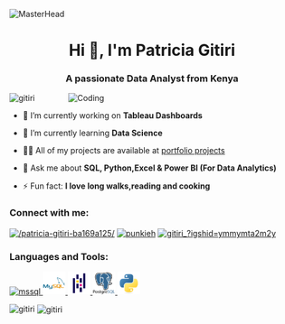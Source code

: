 ![MasterHead](https://visme.co/blog/wp-content/uploads/2019/10/animated-presentation-software-header-wide.gif)
<h1 align="center">Hi 👋, I'm Patricia Gitiri</h1>
<h3 align="center">A passionate Data Analyst from Kenya</h3>
<img align="right" alt="Coding" width="400" src="https://digitalcreativemind.com/wp-content/uploads/2021/06/Analytics_amp_Data_Science.gif">

<p align="left"> <img src="https://komarev.com/ghpvc/?username=gitiri&label=Profile%20views&color=0e75b6&style=flat" alt="gitiri" /> </p>

- 🔭 I’m currently working on **Tableau Dashboards**

- 🌱 I’m currently learning **Data Science**

- 👨‍💻 All of my projects are available at [portfolio projects](https://github.com/GITIRI?tab=repositories)

- 💬 Ask me about **SQL, Python,Excel & Power BI (For Data Analytics)**

- ⚡ Fun fact: **I love long walks,reading and cooking**

<h3 align="left">Connect with me:</h3>
<p align="left">
<a href="https://linkedin.com/in//patricia-gitiri-ba169a125/" target="blank"><img align="center" src="https://raw.githubusercontent.com/rahuldkjain/github-profile-readme-generator/master/src/images/icons/Social/linked-in-alt.svg" alt="/patricia-gitiri-ba169a125/" height="30" width="40" /></a>
<a href="https://kaggle.com/punkieh" target="blank"><img align="center" src="https://raw.githubusercontent.com/rahuldkjain/github-profile-readme-generator/master/src/images/icons/Social/kaggle.svg" alt="punkieh" height="30" width="40" /></a>
<a href="https://instagram.com/gitiri_?igshid=ymmymta2m2y" target="blank"><img align="center" src="https://raw.githubusercontent.com/rahuldkjain/github-profile-readme-generator/master/src/images/icons/Social/instagram.svg" alt="gitiri_?igshid=ymmymta2m2y" height="30" width="40" /></a>
</p>

<h3 align="left">Languages and Tools:</h3>
<p align="left"> <a href="https://www.microsoft.com/en-us/sql-server" target="_blank" rel="noreferrer"> <img src="https://www.svgrepo.com/show/303229/microsoft-sql-server-logo.svg" alt="mssql" width="40" height="40"/> </a> <a href="https://www.mysql.com/" target="_blank" rel="noreferrer"> <img src="https://raw.githubusercontent.com/devicons/devicon/master/icons/mysql/mysql-original-wordmark.svg" alt="mysql" width="40" height="40"/> </a> <a href="https://pandas.pydata.org/" target="_blank" rel="noreferrer"> <img src="https://raw.githubusercontent.com/devicons/devicon/2ae2a900d2f041da66e950e4d48052658d850630/icons/pandas/pandas-original.svg" alt="pandas" width="40" height="40"/> </a> <a href="https://www.postgresql.org" target="_blank" rel="noreferrer"> <img src="https://raw.githubusercontent.com/devicons/devicon/master/icons/postgresql/postgresql-original-wordmark.svg" alt="postgresql" width="40" height="40"/> </a> <a href="https://www.python.org" target="_blank" rel="noreferrer"> <img src="https://raw.githubusercontent.com/devicons/devicon/master/icons/python/python-original.svg" alt="python" width="40" height="40"/> </a> </p>

<p><img align="left" src="https://github-readme-stats.vercel.app/api/top-langs?username=gitiri&show_icons=true&locale=en&layout=compact" alt="gitiri" /></p>

<p>&nbsp;<img align="center" src="https://github-readme-stats.vercel.app/api?username=gitiri&show_icons=true&locale=en" alt="gitiri" /></p>

